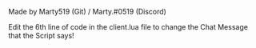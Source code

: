 Made by Marty519 (Git) / Marty.#0519 (Discord)

Edit the 6th line of code in the client.lua file to change the Chat Message that the Script says!
